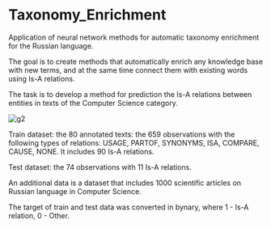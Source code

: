 # Taxonomy_Enrichment
Application of neural network methods for automatic taxonomy enrichment for the Russian language.

The goal is to create methods that automatically enrich any knowledge base with new terms, and at the same time connect them with existing words using Is-A relations. 

The task is to develop a method for prediction the Is-A relations between entities in texts of the Computer Science category. 

![g2](https://user-images.githubusercontent.com/55661759/124359173-0686f600-dc4e-11eb-81ad-c92deb84817e.png)

Train dataset:  the 80 annotated texts:  the 659 observations with the following types of relations: USAGE, PARTOF, SYNONYMS, ISA, COMPARE, CAUSE, NONE. It includes 90 Is-A relations.

Test dataset: the 74 observations with 11 Is-A relations.

An additional data is a dataset that includes 1000 scientific articles on Russian language in Computer Science.

The target of train and test data was converted in bynary, where 1 - Is-A relation, 0 - Other.
